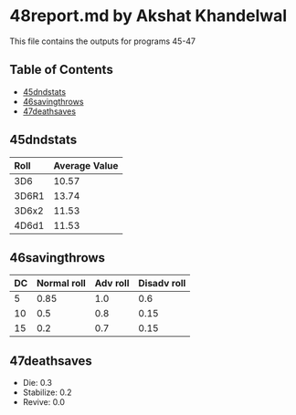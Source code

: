 48report.md by Akshat Khandelwal
================================

This file contains the outputs for programs 45-47

## Table of Contents ##
+ [45dndstats](#45dndstats)
+ [46savingthrows](#46savingthrows)
+ [47deathsaves](#deathsaves)


## 45dndstats ##

|Roll  | Average Value |
|:-----|:--------------|
|3D6   |10.57          |
|3D6R1 |13.74          |
|3D6x2 |11.53          |
|4D6d1 |11.53          |


## 46savingthrows ##

| DC	| Normal roll	| Adv roll	| Disadv roll |
|:------|:--------------|:----------|:------------|
|   5   |      0.85     |     1.0   |      0.6    |
|  10   |      0.5      |     0.8   |      0.15   |
|  15   |      0.2      |     0.7   |      0.15   |


## 47deathsaves ##

* Die: 0.3
* Stabilize: 0.2
* Revive: 0.0
     